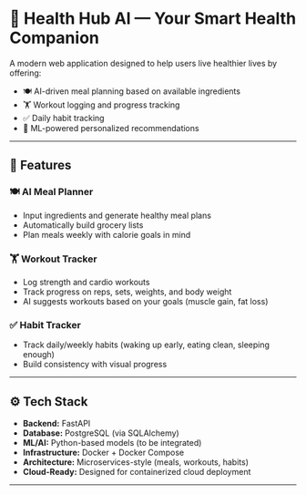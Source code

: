 # 🧠 Health Hub AI — Your Smart Health Companion

A modern web application designed to help users live healthier lives by offering:
- 🍽️ AI-driven meal planning based on available ingredients
- 🏋️ Workout logging and progress tracking
- ✅ Daily habit tracking
- 🧠 ML-powered personalized recommendations

---

## 🚀 Features

### 🍽️ AI Meal Planner
- Input ingredients and generate healthy meal plans
- Automatically build grocery lists
- Plan meals weekly with calorie goals in mind

### 🏋️ Workout Tracker
- Log strength and cardio workouts
- Track progress on reps, sets, weights, and body weight
- AI suggests workouts based on your goals (muscle gain, fat loss)

### ✅ Habit Tracker
- Track daily/weekly habits (waking up early, eating clean, sleeping enough)
- Build consistency with visual progress

---

## ⚙️ Tech Stack

- **Backend:** FastAPI
- **Database:** PostgreSQL (via SQLAlchemy)
- **ML/AI:** Python-based models (to be integrated)
- **Infrastructure:** Docker + Docker Compose
- **Architecture:** Microservices-style (meals, workouts, habits)
- **Cloud-Ready:** Designed for containerized cloud deployment

---
